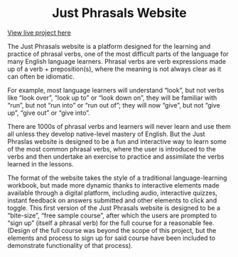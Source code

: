 <h1 align="center"><strong>Just Phrasals Website</strong></h1>

[View live project here]()

The Just Phrasals website is a platform designed for the learning and practice 
of phrasal verbs, one of the most difficult parts of the language for many English 
language learners. Phrasal verbs are verb expressions made up of a verb + preposition(s), 
where the meaning is not always clear as it can often be idiomatic. 

For example, most language learners will understand “look”, but not verbs like “look over”, 
“look up to” or “look down on”, they will be familiar with “run”, but not “run into” or 
“run out of”; they will now “give”, but not “give up”, “give out” or “give into”.

There are 1000s of phrasal verbs and learners will never learn and use them all unless 
they develop native-level mastery of English. But the Just Phraslas website is designed 
to be a fun and interactive way to learn some of the most common phrasal verbs, where the 
user is introduced to the verbs and then undertake an exercise to practice and assimilate 
the verbs learned in the lessons. 

The format of the website takes the style of a traditional language-learning workbook, 
but made more dynamic thanks to interactive elements made available through a digital 
platform, including audio, interactive quizzes, instant feedback on answers submitted and 
other elements to click and toggle. This first version of the Just Phrasals website is designed 
to be a “bite-size”, “free sample course”, after which the users are prompted to “sign up” 
(itself a phrasal verb) for the full course for a reasonable fee. (Design of the full course was 
beyond the scope of this project, but the elements and process to sign up for said course have 
been included to demonstrate functionality of that process).
